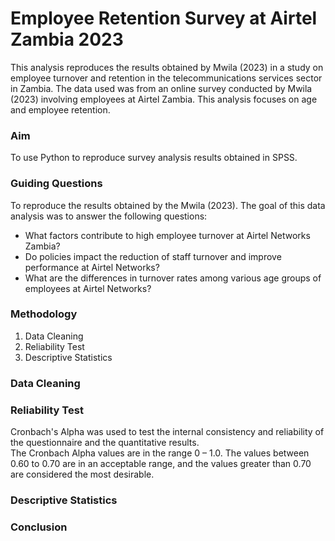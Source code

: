 # Employee Retention Survey at Airtel Zambia 2023
This analysis reproduces the results obtained by Mwila (2023) in a study on employee turnover and retention in the telecommunications services sector in Zambia. The data used was from an online survey conducted by Mwila (2023) involving employees at Airtel Zambia. This analysis focuses on age and employee retention. 

### Aim
To use Python to reproduce survey analysis results obtained in SPSS.

### Guiding Questions
To reproduce the results obtained by the Mwila (2023). The goal of this data analysis was to answer the following questions:

- What factors contribute to high employee turnover at Airtel Networks Zambia?
- Do policies impact the reduction of staff turnover and improve performance at Airtel Networks?
- What are the differences in turnover rates among various age groups of employees at Airtel Networks?

### Methodology

1. Data Cleaning
2. Reliability Test
3. Descriptive Statistics

### Data Cleaning


### Reliability Test
Cronbach's Alpha was used to test the internal consistency and reliability of the questionnaire and the quantitative results.<br>
The Cronbach Alpha values are in the range 0 – 1.0. The values between 0.60 to 0.70 are in an acceptable range, and the values greater than 0.70 are considered the most desirable.  

### Descriptive Statistics


### Conclusion
